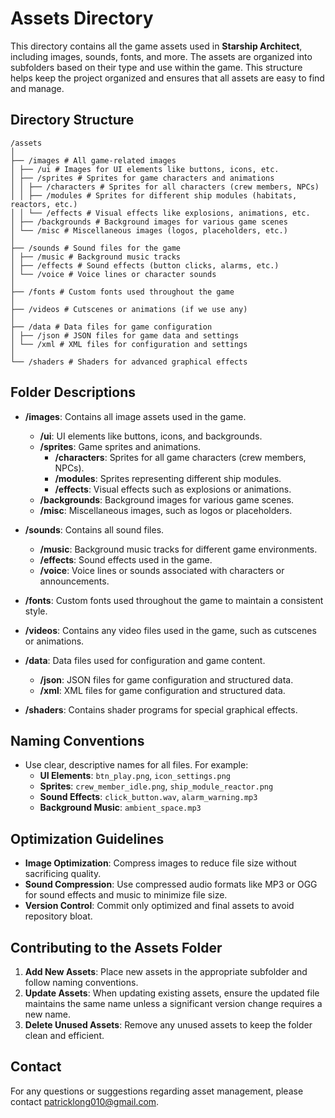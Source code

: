 # **Assets Directory**

This directory contains all the game assets used in **Starship Architect**, including images, sounds, fonts, and more. The assets are organized into subfolders based on their type and use within the game. This structure helps keep the project organized and ensures that all assets are easy to find and manage.

## **Directory Structure**

```
/assets
│
├── /images # All game-related images
│ ├── /ui # Images for UI elements like buttons, icons, etc.
│ ├── /sprites # Sprites for game characters and animations
│ │ ├── /characters # Sprites for all characters (crew members, NPCs)
│ │ ├── /modules # Sprites for different ship modules (habitats, reactors, etc.)
│ │ └── /effects # Visual effects like explosions, animations, etc.
│ ├── /backgrounds # Background images for various game scenes
│ └── /misc # Miscellaneous images (logos, placeholders, etc.)
│
├── /sounds # Sound files for the game
│ ├── /music # Background music tracks
│ ├── /effects # Sound effects (button clicks, alarms, etc.)
│ └── /voice # Voice lines or character sounds
│
├── /fonts # Custom fonts used throughout the game
│
├── /videos # Cutscenes or animations (if we use any)
│
├── /data # Data files for game configuration
│ ├── /json # JSON files for game data and settings
│ └── /xml # XML files for configuration and settings
│
└── /shaders # Shaders for advanced graphical effects
```

## **Folder Descriptions**

- **/images**: Contains all image assets used in the game.

  - **/ui**: UI elements like buttons, icons, and backgrounds.
  - **/sprites**: Game sprites and animations.
    - **/characters**: Sprites for all game characters (crew members, NPCs).
    - **/modules**: Sprites representing different ship modules.
    - **/effects**: Visual effects such as explosions or animations.
  - **/backgrounds**: Background images for various game scenes.
  - **/misc**: Miscellaneous images, such as logos or placeholders.

- **/sounds**: Contains all sound files.

  - **/music**: Background music tracks for different game environments.
  - **/effects**: Sound effects used in the game.
  - **/voice**: Voice lines or sounds associated with characters or announcements.

- **/fonts**: Custom fonts used throughout the game to maintain a consistent style.

- **/videos**: Contains any video files used in the game, such as cutscenes or animations.

- **/data**: Data files used for configuration and game content.

  - **/json**: JSON files for game configuration and structured data.
  - **/xml**: XML files for game configuration and structured data.

- **/shaders**: Contains shader programs for special graphical effects.

## **Naming Conventions**

- Use clear, descriptive names for all files. For example:
  - **UI Elements**: `btn_play.png`, `icon_settings.png`
  - **Sprites**: `crew_member_idle.png`, `ship_module_reactor.png`
  - **Sound Effects**: `click_button.wav`, `alarm_warning.mp3`
  - **Background Music**: `ambient_space.mp3`

## **Optimization Guidelines**

- **Image Optimization**: Compress images to reduce file size without sacrificing quality.
- **Sound Compression**: Use compressed audio formats like MP3 or OGG for sound effects and music to minimize file size.
- **Version Control**: Commit only optimized and final assets to avoid repository bloat.

## **Contributing to the Assets Folder**

1. **Add New Assets**: Place new assets in the appropriate subfolder and follow naming conventions.
2. **Update Assets**: When updating existing assets, ensure the updated file maintains the same name unless a significant version change requires a new name.
3. **Delete Unused Assets**: Remove any unused assets to keep the folder clean and efficient.

## **Contact**

For any questions or suggestions regarding asset management, please contact patricklong010@gmail.com.

```

```
